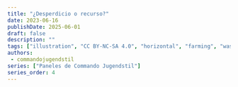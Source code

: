 ```yaml
---
title: "¿Desperdicio o recurso?"
date: 2023-06-16
publishDate: 2025-06-01
draft: false
description: ""
tags: ["illustration", "CC BY-NC-SA 4.0", "horizontal", "farming", "waste"]
authors:
 - commandojugendstil
series: ["Paneles de Commando Jugendstil"]
series_order: 4
---
```

